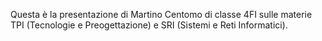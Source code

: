 Questa è la presentazione di Martino Centomo di classe 4FI sulle materie TPI (Tecnologie e Preogettazione) e SRI (Sistemi e Reti Informatici).